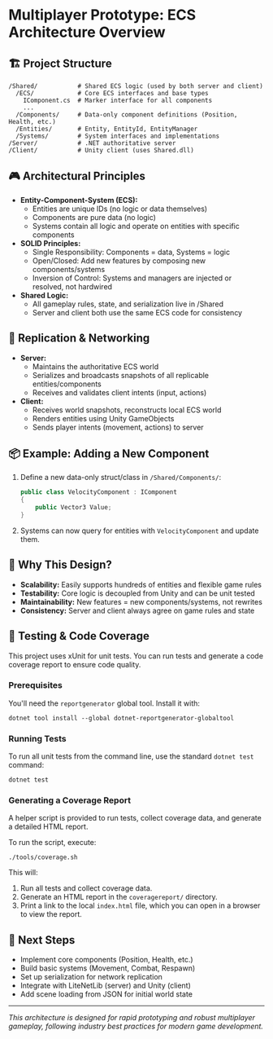 # Multiplayer Prototype: ECS Architecture Overview

## 🏗️ Project Structure

```
/Shared/           # Shared ECS logic (used by both server and client)
  /ECS/            # Core ECS interfaces and base types
    IComponent.cs  # Marker interface for all components
    ...
  /Components/     # Data-only component definitions (Position, Health, etc.)
  /Entities/       # Entity, EntityId, EntityManager
  /Systems/        # System interfaces and implementations
/Server/           # .NET authoritative server
/Client/           # Unity client (uses Shared.dll)
```

## 🎮 Architectural Principles

- **Entity-Component-System (ECS):**
  - Entities are unique IDs (no logic or data themselves)
  - Components are pure data (no logic)
  - Systems contain all logic and operate on entities with specific components
- **SOLID Principles:**
  - Single Responsibility: Components = data, Systems = logic
  - Open/Closed: Add new features by composing new components/systems
  - Inversion of Control: Systems and managers are injected or resolved, not hardwired
- **Shared Logic:**
  - All gameplay rules, state, and serialization live in /Shared
  - Server and client both use the same ECS code for consistency

## 🔄 Replication & Networking

- **Server:**
  - Maintains the authoritative ECS world
  - Serializes and broadcasts snapshots of all replicable entities/components
  - Receives and validates client intents (input, actions)
- **Client:**
  - Receives world snapshots, reconstructs local ECS world
  - Renders entities using Unity GameObjects
  - Sends player intents (movement, actions) to server

## 📦 Example: Adding a New Component

1. Define a new data-only struct/class in `/Shared/Components/`:
   ```csharp
   public class VelocityComponent : IComponent
   {
       public Vector3 Value;
   }
   ```
2. Systems can now query for entities with `VelocityComponent` and update them.

## 🧩 Why This Design?

- **Scalability:** Easily supports hundreds of entities and flexible game rules
- **Testability:** Core logic is decoupled from Unity and can be unit tested
- **Maintainability:** New features = new components/systems, not rewrites
- **Consistency:** Server and client always agree on game rules and state

## 🧪 Testing & Code Coverage

This project uses xUnit for unit tests. You can run tests and generate a code coverage report to ensure code quality.

### Prerequisites

You'll need the `reportgenerator` global tool. Install it with:
```shell
dotnet tool install --global dotnet-reportgenerator-globaltool
```

### Running Tests

To run all unit tests from the command line, use the standard `dotnet test` command:
```shell
dotnet test
```

### Generating a Coverage Report

A helper script is provided to run tests, collect coverage data, and generate a detailed HTML report.

To run the script, execute:
```shell
./tools/coverage.sh
```

This will:
1. Run all tests and collect coverage data.
2. Generate an HTML report in the `coveragereport/` directory.
3. Print a link to the local `index.html` file, which you can open in a browser to view the report.


## 🚀 Next Steps

- Implement core components (Position, Health, etc.)
- Build basic systems (Movement, Combat, Respawn)
- Set up serialization for network replication
- Integrate with LiteNetLib (server) and Unity (client)
- Add scene loading from JSON for initial world state

---

*This architecture is designed for rapid prototyping and robust multiplayer gameplay, following industry best practices for modern game development.*
